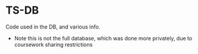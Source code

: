 # TS-DB
Code used in the DB, and various info.
+ Note this is not the full database, which was done more privately, due to coursework sharing restrictions 

